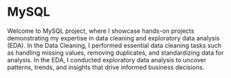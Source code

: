 # MySQL
Welcome to MySQL project, where I showcase hands-on projects demonstrating my expertise in data cleaning and exploratory data analysis (EDA). In the Data Cleaning, I performed essential data cleaning tasks such as handling missing values, removing duplicates, and standardizing data for analysis. In the EDA, I conducted exploratory data analysis to uncover patterns, trends, and insights that drive informed business decisions.
